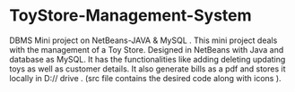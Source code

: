 # ToyStore-Management-System
DBMS Mini project on NetBeans-JAVA &amp; MySQL .
This mini project deals with the management of a Toy Store.
Designed in NetBeans with Java and database as MySQL.
It has the functionalities like adding deleting updating toys as well as customer details.
It also generate bills as a pdf and stores it locally in D:// drive .
(src file contains the desired code along with icons ).
